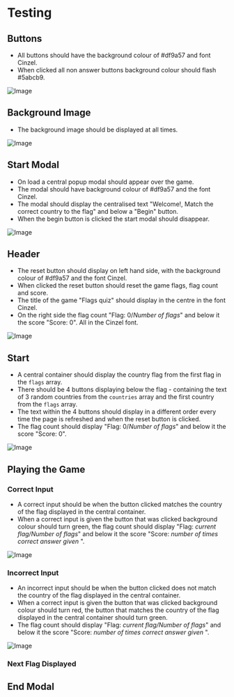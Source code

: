 # Testing

## Buttons

- All buttons should have the background colour of #df9a57 and font Cinzel.
- When clicked all non answer buttons background colour should flash #5abcb9.

![Image](screenshot)

## Background Image
- The background image should be displayed at all times.

![Image](screenshot)

## Start Modal
- On load a central popup modal should appear over the game.
- The modal should have background colour of #df9a57 and the font Cinzel.
- The modal should display the centralised text "Welcome!, Match the correct country to the flag" and below a "Begin" button.
- When the begin button is clicked the start modal should disappear. 

![Image](screenshot)


## Header
- The reset button should display on left hand side, with the background colour of #df9a57 and the font Cinzel.
- When clicked the reset button should reset the game flags, flag count and score. 
- The title of the game "Flags quiz" should display in the centre in the font Cinzel.
- On the right side the flag count "Flag: 0/*Number of flags*" and below it the score "Score: 0". All in the Cinzel font.

![Image](screenshot)

## Start
 - A central container should display the country flag from the first flag in the `flags` array.
 - There should be 4 buttons displaying below the flag - containing the text of 3 random countries from the `countries` array and the
  first country from the `flags` array. 
- The text within the 4 buttons should display in a different order every time the page is refreshed and when the reset button is clicked.
- The flag count should display "Flag: 0/*Number of flags*" and below it the score "Score: 0". 
 
 ![Image](screenshot)

## Playing the Game

### Correct Input
- A correct input should be when the button clicked matches the country of the flag displayed in the central container.   
 - When a correct input is given the button that was clicked background colour should turn green, 
 the flag count should display "Flag: *current flag/Number of flags*" and below it the score "Score: *number of times correct answer given* ". 

 ![Image](screenshot)

### Incorrect Input
 - An incorrect input should be when the button clicked does not match the country of the flag displayed in the central container. 
 - When a correct input is given the button that was clicked background colour should turn red, the button that matches
  the country of the flag displayed in the central container should turn green.
 -  The flag count should display "Flag: *current flag/Number of flags*" and below it the score "Score: *number of times correct answer given* ".

 ![Image](screenshot)

 ### Next Flag Displayed

## End Modal




